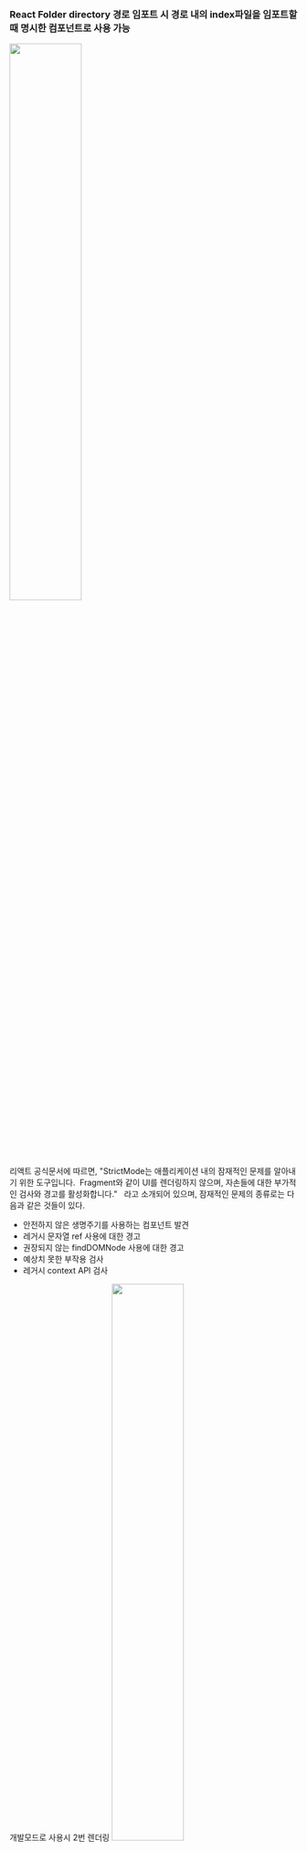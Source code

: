 ### React Folder directory 경로 임포트 시 경로 내의 index파일을 임포트할때 명시한 컴포넌트로 사용 가능

<img src="https://user-images.githubusercontent.com/61955818/195580677-5b6db79d-0293-4b3b-bbad-c6e24be8da76.png" width="50%" height="50%"/>


리액트 공식문서에 따르면,
"StrictMode는 애플리케이션 내의 잠재적인 문제를 알아내기 위한 도구입니다. 
Fragment와 같이 UI를 렌더링하지 않으며, 자손들에 대한 부가적인 검사와 경고를 활성화합니다."
 
라고 소개되어 있으며, 잠재적인 문제의 종류로는 다음과 같은 것들이 있다.
 

- 안전하지 않은 생명주기를 사용하는 컴포넌트 발견
- 레거시 문자열 ref 사용에 대한 경고
- 권장되지 않는 findDOMNode 사용에 대한 경고
- 예상치 못한 부작용 검사
- 레거시 context API 검사

개발모드로 사용시 2번 렌더링
<img src="https://user-images.githubusercontent.com/61955818/197166038-0cda768c-a584-477d-b882-f056bc183a5f.png" width="50%" height="50%"/>



<img src="https://user-images.githubusercontent.com/61955818/197167185-714907f9-1af8-4e06-a49c-b4c1a5283794.png" width="50%" height="50%"/>
props를 이용하여 컴포넌트로 값을 전달할때 일반 함수처럼 매개변수의 순서로 전달 X , 매개변수 순서로 값을 전달하려면 {} 중괄호 꼭 사용
<img src="https://user-images.githubusercontent.com/61955818/200533688-7debfbf3-ce0b-4187-a429-932449f1c556.png" width="50%" height="50%"/>
<img src="https://user-images.githubusercontent.com/61955818/200533702-c2ade262-d8c8-4385-8b3b-fe2081f74ac2.png" width="50%" height="50%"/>
